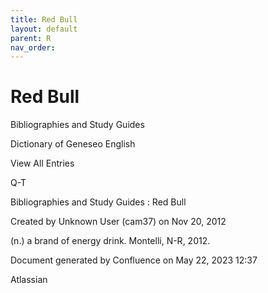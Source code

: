 ```yaml
---
title: Red Bull
layout: default
parent: R
nav_order:
---
```


# Red Bull

Bibliographies and Study Guides

Dictionary of Geneseo English

View All Entries

Q-T

Bibliographies and Study Guides : Red Bull

Created by  Unknown User (cam37) on Nov 20, 2012

(n.) a brand of energy drink. Montelli, N-R, 2012.

Document generated by Confluence on May 22, 2023 12:37

Atlassian
